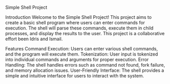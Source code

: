 Simple Shell Project

Introduction Welcome to the Simple Shell Project! This project aims to create a basic shell program where users can enter commands for execution. The shell will parse these commands, execute them in child processes, and display the results to the user. This project is a collaborative effort been Idris and Ismail.

Features Command Execution: Users can enter various shell commands, and the program will execute them. Tokenization: User input is tokenized into individual commands and arguments for proper execution. Error Handling: The shell handles errors such as command not found, fork failure, and memory allocation issues. User-Friendly Interface: The shell provides a simple and intuitive interface for users to interact with the system.
